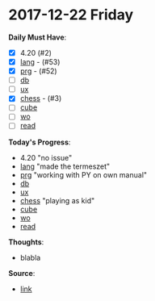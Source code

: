 
2017-12-22 Friday
======

**Daily Must Have**:

- [x] 4.20 (#2)
- [x] [lang](https://github.com/ttltrk/ELSE/blob/master/LAN/ENG/LAN.MD) - (#53)
- [x] [prg](https://github.com/ttltrk/PRG) - (#52)
- [ ] [db](https://github.com/ttltrk/DB)
- [ ] [ux](https://github.com/ttltrk/ELSE/tree/master/SHELL)
- [x] [chess](https://github.com/ttltrk/ELSE/blob/master/CHESS/CHESS.MD) - (#3)
- [ ] [cube](https://github.com/ttltrk/ELSE/blob/master/CUBE/CUBE.MD)
- [ ] [wo](https://github.com/ttltrk/ELSE/blob/master/PWR/PWR.MD)
- [ ] [read](https://github.com/ttltrk/BKS/blob/master/README.MD)

**Today's Progress**: 

- 4.20
  "no issue"
- [lang](https://github.com/ttltrk/ELSE/blob/master/LAN/ENG/LAN.MD) 
  "made the termeszet"
- [prg](https://github.com/ttltrk/PRG) 
  "working with PY on own manual"
- [db](https://github.com/ttltrk/DB)
- [ux](https://github.com/ttltrk/ELSE/tree/master/SHELL)
- [chess](https://github.com/ttltrk/ELSE/blob/master/CHESS/CHESS.MD)
  "playing as kid"
- [cube](https://github.com/ttltrk/ELSE/blob/master/CUBE/CUBE.MD)
- [wo](https://github.com/ttltrk/ELSE/blob/master/PWR/PWR.MD)
- [read](https://github.com/ttltrk/BKS/blob/master/README.MD)
  
        
**Thoughts**: 
  
- blabla
  
**Source**: 
 
- [link]()
